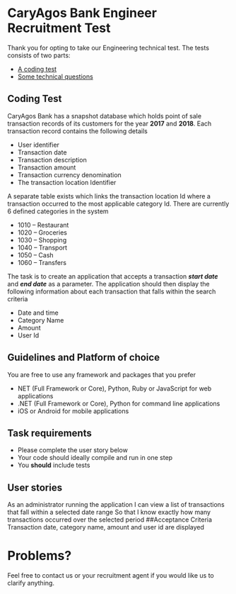 # CaryAgos Bank Engineer Recruitment Test

Thank you for opting to take our Engineering technical test. The tests consists of two parts: 

* [A coding test](#coding-test)
* [Some technical questions](#technical-questions)

## Coding Test
CaryAgos Bank has a snapshot database which holds point of sale transaction records of its customers for the year **2017** and **2018**. Each transaction record contains the following details

* User identifier
* Transaction date
* Transaction description
* Transaction amount 
* Transaction currency denomination
* The transaction location Identifier

A separate table exists which links the transaction location Id where a transaction occurred to the most applicable category Id. There are currently 6 defined categories in the system

* 1010 – Restaurant
* 1020 – Groceries
* 1030 – Shopping
* 1040 – Transport
* 1050 – Cash
* 1060 – Transfers

The task is to create an application that accepts a transaction ***start date*** and ***end date*** as a parameter. The application should then display the following information about each transaction that falls within the search criteria

* Date and time
* Category Name
* Amount
* User Id

## Guidelines and Platform of choice
You are free to use any framework and packages that you prefer
* NET (Full Framework or Core), Python, Ruby or JavaScript for web applications
* .NET (Full Framework or Core), Python for command line applications
*	iOS or Android for mobile applications

## Task requirements
* Please complete the user story below
* Your code should ideally compile and run in one step
* You **should** include tests

## User stories
As an administrator running the application
I can view a list of transactions that fall within a selected date range
So that I know exactly how many transactions occurred over the selected period
##Acceptance Criteria
Transaction date, category name, amount and user id are displayed

# Problems?
Feel free to contact us or your recruitment agent if you would like us to clarify anything.
